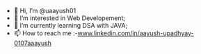 - 👋 Hi, I’m @uaayush01
- 👀 I’m interested in Web Developement;
- 🌱 I’m currently learning DSA with JAVA;
- 📫 How to reach me  :-www.linkedin.com/in/aayush-upadhyay-0107aaayush
<!---
uaayush01/uaayush01 is a ✨ special ✨ repository because its `README.md` (this file) appears on your GitHub profile.
You can click the Preview link to take a look at your changes.
--->
